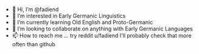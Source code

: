 - 👋 Hi, I’m @fadiend
- 👀 I’m interested in Early Germanic Linguistics
- 🌱 I’m currently learning Old English and Proto-Germanic
- 💞️ I’m looking to collaborate on anything with Early Germanic Languages
- 📫 How to reach me ... try reddit u/fadiend I'll probably check that more often than github

<!---
fadiend/fadiend is a ✨ special ✨ repository because its `README.md` (this file) appears on your GitHub profile.
You can click the Preview link to take a look at your changes.
--->
